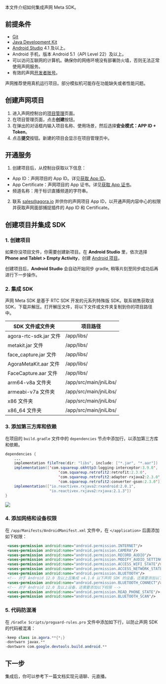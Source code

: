本文件介绍如何集成声网 Meta SDK。

## 前提条件

- [Git](https://git-scm.com/downloads)
- [Java Development Kit](https://www.oracle.com/java/technologies/javase-downloads.html)
- [Android Studio](https://developer.android.com/studio/) 4.1 及以上。
- Android 手机，版本 Android 5.1（API Level 22）及以上。
- 可以访问互联网的计算机。确保你的网络环境没有部署防火墙，否则无法正常使用声网服务。
- 有效的声网[开发者账号](https://docs.agora.io/cn/Agora%20Platform/sign_in_and_sign_up)。

<div class="alert note">声网推荐使用真机运行项目。部分模拟机可能存在功能缺失或者性能问题。</div>

## 创建声网项目

1. 进入声网控制台的[项目管理](https://console.agora.io/projects)页面。
2. 在项目管理页面，点击**创建**按钮。
3. 在弹出的对话框内输入项目名称、使用场景，然后选择**安全模式：APP ID + Token**。
4. 点击**提交**按钮。新建的项目会显示在项目管理页中。

## 开通服务

1. 创建项目后，从控制台获取以下信息：
  - App ID：声网项目的 App ID。详见[获取 App ID](https://docportal.shengwang.cn/cn/Agora%20Platform/get_appid_token?platform=All%20Platforms#获取-app-id)。
  - App Certificate：声网项目的 App 证书。详见[获取 App 证书](https://docportal.shengwang.cn/cn/Agora%20Platform/get_appid_token?platform=All%20Platforms#获取-app-证书)。
  - 频道名称：用于标识直播频道的字符串。
2. 联系 [sales@agora.io](mailto:sales@agora.io) 并供你的声网项目 App ID，以开通声网内容中心的权限并获取声网面部捕捉插件的 App ID 和 Certificate。

## 创建项目并集成 SDK

### 1. 创建项目

如果你没项目文件，你需要创建新项目。在 **Android Studio** 里，依次选择 **Phone and Tablet > Empty Activity**，创建 [Android 项目](https://developer.android.com/studio/projects/create-project)。

<div class="alert note">创建项目后，<b>Android Studio</b> 会自动开始同步 gradle, 稍等片刻至同步成功后再进行下一步操作。</div>

### 2. 集成 SDK

声网 Meta SDK 是基于 RTC SDK 开发的元系列特殊版 SDK。联系销售获取该 SDK，下载并解压。打开解压文件，将以下文件或文件夹复制到你的项目路径中。

|  SDK 文件或文件夹      |  项目路径       |
|----------|--------|
| agora-rtc-sdk.jar 文件       |/app/libs/         |
| metakit.jar 文件       | /app/libs/        |
| face_capture.jar 文件       | /app/libs/        |
| AgoraMetaKit.aar 文件       | /app/libs/        |
| FaceCapture.aar 文件       | /app/libs/        |
| arm64-v8a 文件夹       | /app/src/main/jniLibs/        |
| armeabi-v7a 文件夹       | /app/src/main/jniLibs/        |
| x86 文件夹       | /app/src/main/jniLibs/        |
| x86_64 文件夹               | /app/src/main/jniLibs/                   |

### 3. 添加第三方库和依赖

在项目的 `build.gradle` 文件中的 `dependencies` 节点中添加行，以添加第三方库和依赖。

```java
dependencies {
    ...
    implementation fileTree(dir: "libs", include: ["*.jar", "*.aar"])
    implementation(['com.squareup.okhttp3:logging-interceptor:3.9.0',
                        'com.squareup.retrofit2:retrofit:2.3.0',
                        'com.squareup.retrofit2:adapter-rxjava2:2.3.0',
                        'com.squareup.retrofit2:converter-gson:2.3.0'])
    implementation(["io.reactivex.rxjava2:rxandroid:2.0.1",
                    "io.reactivex.rxjava2:rxjava:2.1.3"])
}
```

![](https://web-cdn.agora.io/docs-files/1687674307175)

### 4. 添加网络和设备权限

在 `/app/Manifests/AndroidManifest.xml` 文件中，在 `</application>` 后面添加如下权限：

```xml
 <uses-permission android:name="android.permission.INTERNET"/>
 <uses-permission android:name="android.permission.CAMERA"/>
 <uses-permission android:name="android.permission.RECORD_AUDIO"/>
 <uses-permission android:name="android.permission.MODIFY_AUDIO_SETTINGS"/>
 <uses-permission android:name="android.permission.ACCESS_WIFI_STATE"/>
 <uses-permission android:name="android.permission.ACCESS_NETWORK_STATE"/>
 <uses-permission android:name="android.permission.BLUETOOTH"/>
 <!-- 对于 Android 12.0 及以上且集成 v4.1.0 以下声网 SDK 的设备，还需要添加以下权限 -->
 <uses-permission android:name="android.permission.BLUETOOTH_CONNECT"/>
 <!-- 对于 Android 12.0 及以上设备，还需要添加以下权限 -->
 <uses-permission android:name="android.permission.READ_PHONE_STATE"/>
 <uses-permission android:name="android.permission.BLUETOOTH_SCAN"/>
```

### 5. 代码防混淆

在 `/Gradle Scripts/proguard-rules.pro` 文件中添加如下行，以防止声网 SDK 的代码被混淆：

```java
-keep class io.agora.**{*;}
-dontwarn javax.**
-dontwarn com.google.devtools.build.android.**
```

## 下一步

集成后，你可以参考下一篇文档实现元语聊、元直播。